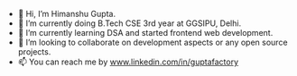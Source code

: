 - 👋 Hi, I’m Himanshu Gupta.
- 👀 I’m currently doing B.Tech CSE 3rd year at GGSIPU, Delhi.
- 🌱 I’m currently learning DSA and started frontend web development.
- 💞️ I’m looking to collaborate on development aspects or any open source projects.
- 📫 You can reach me by www.linkedin.com/in/guptafactory

<!---
guptafactory/guptafactory is a ✨ special ✨ repository because its `README.md` (this file) appears on your GitHub profile.
You can click the Preview link to take a look at your changes.
--->
